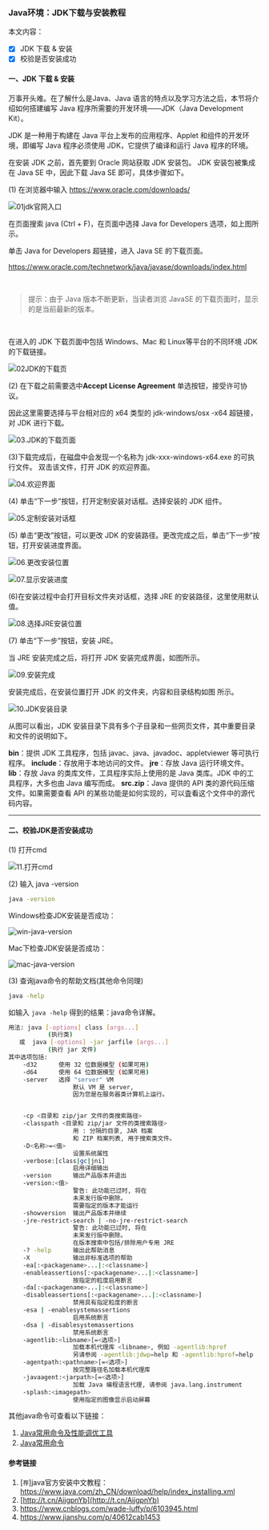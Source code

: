 ### Java环境：JDK下载与安装教程

本文内容：

- [x] JDK 下载 & 安装
- [x] 校验是否安装成功

#### 一、JDK 下载 & 安装

万事开头难。在了解什么是Java、Java 语言的特点以及学习方法之后，本节将介绍如何搭建编写 Java 程序所需要的开发环境——JDK（Java Development Kit）。

JDK 是一种用于构建在 Java 平台上发布的应用程序、Applet 和组件的开发环境，即编写 Java 程序必须使用 JDK，它提供了编译和运行 Java 程序的环境。

在安装 JDK 之前，首先要到 Oracle 网站获取 JDK 安装包。
JDK 安装包被集成在 Java SE 中，因此下载 Java SE 即可，具体步骤如下。

(1) 在浏览器中输入 <https://www.oracle.com/downloads/>

![01jdk官网入口](./media/01.jdk官网入口.png)

在页面搜索 java (Ctrl + F)，在页面中选择 Java for Developers 选项，如上图所示。

单击 Java for Developers 超链接，进入 Java SE 的下载页面。

<https://www.oracle.com/technetwork/java/javase/downloads/index.html>

<br/>

> 提示：由于 Java 版本不断更新，当读者浏览 JavaSE 的下载页面时，显示的是当前最新的版本。

<br/>

在进入的 JDK 下载页面中包括 Windows、Mac 和 Linux等平台的不同环境 JDK 的下载链接。

![02JDK的下载页](./media/02.JDK的下载页.jpg)


(2) 在下载之前需要选中**Accept License Agreement** 单选按钮，接受许可协议。

因此这里需要选择与平台相对应的 x64 类型的 jdk-windows/osx -x64 超链接，对 JDK 进行下载。

![03.JDK的下载页面](./media/03.JDK的下载页面.jpg)

(3)下载完成后，在磁盘中会发现一个名称为 jdk-xxx-windows-x64.exe 的可执行文件。
双击该文件，打开 JDK 的欢迎界面。

![04.欢迎界面](./media/04.欢迎界面.gif)


(4) 单击“下一步”按钮，打开定制安装对话框。选择安装的 JDK 组件。


![05.定制安装对话框](./media/05.定制安装对话框.gif)


(5) 单击“更改”按钮，可以更改 JDK 的安装路径。更改完成之后，单击“下一步”按钮，打开安装进度界面。

![06.更改安装位置](./media/06.更改安装位置.gif)


![07.显示安装进度](./media/07.显示安装进度.gif)

(6)在安装过程中会打开目标文件夹对话框，选择 JRE 的安装路径，这里使用默认值。

![08.选择JRE安装位置](./media/08.选择JRE安装位置.gif)


(7) 单击“下一步”按钮，安装 JRE。

当 JRE 安装完成之后，将打开 JDK 安装完成界面，如图所示。

![09.安装完成](./media/09.安装完成.gif)


安装完成后，在安装位置打开 JDK 的文件夹，内容和目录结构如图 所示。

![10.JDK安装目录](./media/10.JDK安装目录.gif)

从图可以看出，JDK 安装目录下具有多个子目录和一些网页文件，其中重要目录和文件的说明如下。

**bin**：提供 JDK 工具程序，包括 javac、java、javadoc、appletviewer 等可执行程序。
**include**：存放用于本地访问的文件。
**jre**：存放 Java 运行环境文件。
**lib**：存放 Java 的类库文件，工具程序实际上使用的是 Java 类库。JDK 中的工具程序，大多也由 Java 编写而成。
**src.zip**：Java 提供的 API 类的源代码压缩文件。如果需要查看 API 的某些功能是如何实现的，可以査看这个文件中的源代码内容。

---

#### 二、校验JDK是否安装成功

(1) 打开cmd

![11.打开cmd](./media/11.打开cmd.png)

(2) 输入 java -version

```bash
java -version
```

Windows检查JDK安装是否成功：

![win-java-version](./media/12.windows-java-version.png)


Mac下检查JDK安装是否成功：

![mac-java-version](./media/13.mac-java-version.png)


(3) 查询java命令的帮助文档(其他命令同理)

```bash
java -help
```

如输入 `java -help` 得到的结果：java命令详解。

```bash
用法: java [-options] class [args...]
           (执行类)
   或  java [-options] -jar jarfile [args...]
           (执行 jar 文件)
其中选项包括:
    -d32	  使用 32 位数据模型 (如果可用)
    -d64	  使用 64 位数据模型 (如果可用)
    -server	  选择 "server" VM
                  默认 VM 是 server,
                  因为您是在服务器类计算机上运行。


    -cp <目录和 zip/jar 文件的类搜索路径>
    -classpath <目录和 zip/jar 文件的类搜索路径>
                  用 : 分隔的目录, JAR 档案
                  和 ZIP 档案列表, 用于搜索类文件。
    -D<名称>=<值>
                  设置系统属性
    -verbose:[class|gc|jni]
                  启用详细输出
    -version      输出产品版本并退出
    -version:<值>
                  警告: 此功能已过时, 将在
                  未来发行版中删除。
                  需要指定的版本才能运行
    -showversion  输出产品版本并继续
    -jre-restrict-search | -no-jre-restrict-search
                  警告: 此功能已过时, 将在
                  未来发行版中删除。
                  在版本搜索中包括/排除用户专用 JRE
    -? -help      输出此帮助消息
    -X            输出非标准选项的帮助
    -ea[:<packagename>...|:<classname>]
    -enableassertions[:<packagename>...|:<classname>]
                  按指定的粒度启用断言
    -da[:<packagename>...|:<classname>]
    -disableassertions[:<packagename>...|:<classname>]
                  禁用具有指定粒度的断言
    -esa | -enablesystemassertions
                  启用系统断言
    -dsa | -disablesystemassertions
                  禁用系统断言
    -agentlib:<libname>[=<选项>]
                  加载本机代理库 <libname>, 例如 -agentlib:hprof
                  另请参阅 -agentlib:jdwp=help 和 -agentlib:hprof=help
    -agentpath:<pathname>[=<选项>]
                  按完整路径名加载本机代理库
    -javaagent:<jarpath>[=<选项>]
                  加载 Java 编程语言代理, 请参阅 java.lang.instrument
    -splash:<imagepath>
                  使用指定的图像显示启动屏幕
```

其他java命令可查看以下链接：

1. [Java常用命令及性能调优工具](https://www.jianshu.com/p/40612cab1453)
2. [Java常用命令](https://www.cnblogs.com/wade-luffy/p/6103945.html)


#### 参考链接

1. [`荐`]java官方安装中文教程：
   https://www.java.com/zh_CN/download/help/index_installing.xml
2. [http://t.cn/AijgpnYb](http://t.cn/AijgpnYb)
3. https://www.cnblogs.com/wade-luffy/p/6103945.html
4. https://www.jianshu.com/p/40612cab1453

